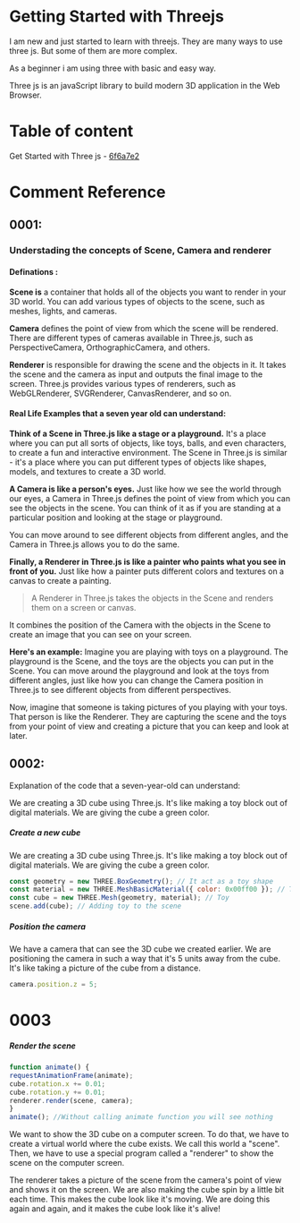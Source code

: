 # Getting Started with Threejs 

I am new and just started to learn with threejs. They are many ways to use three js. But some of them are more complex.

As a beginner i am using three with basic and easy way. 

Three js is an javaScript library to build modern 3D application in the Web Browser.

# Table of content

Get Started with Three js - [6f6a7e2](https://github.com/Fardeen-Awais/get-started-with-three-js/commit/6f6a7e2)

# Comment Reference 
## 0001:

### **Understading the concepts of Scene, Camera and renderer**

#### Definations :

**Scene is** a container that holds all of the objects you want to render in your 3D world. You can add various types of objects to the scene, such as meshes, lights, and cameras.

**Camera** defines the point of view from which the scene will be rendered. There are different types of cameras available in Three.js, such as PerspectiveCamera, OrthographicCamera, and others.

**Renderer** is responsible for drawing the scene and the objects in it. It takes the scene and the camera as input and outputs the final image to the screen. Three.js provides various types of renderers, such as WebGLRenderer, SVGRenderer, CanvasRenderer, and so on.

#### Real Life Examples that a seven year old can understand:


**Think of a Scene in Three.js like a stage or a playground.** It's a place where you can put all sorts of objects, like toys, balls, and even characters, to create a fun and interactive environment. The Scene in Three.js is similar - it's a place where you can put different types of objects like shapes, models, and textures to create a 3D world.

**A Camera is like a person's eyes.** Just like how we see the world through our eyes, a Camera in Three.js defines the point of view from which you can see the objects in the scene. You can think of it as if you are standing at a particular position and looking at the stage or playground. 

You can move around to see different objects from different angles, and the Camera in Three.js allows you to do the same.

**Finally, a Renderer in Three.js is like a painter who paints what you see in front of you.** Just like how a painter puts different colors and textures on a canvas to create a painting. 
 
> A Renderer in Three.js takes the objects in the Scene and renders them on a screen or canvas.

It combines the position of the Camera with the objects in the Scene to create an image that you can see on your screen.

**Here's an example:** Imagine you are playing with toys on a playground. The playground is the Scene, and the toys are the objects you can put in the Scene. You can move around the playground and look at the toys from different angles, just like how you can change the Camera position in Three.js to see different objects from different perspectives.

Now, imagine that someone is taking pictures of you playing with your toys. That person is like the Renderer. They are capturing the scene and the toys from your point of view and creating a picture that you can keep and look at later.

## 0002:

Explanation of the code that a seven-year-old can understand:

We are creating a 3D cube using Three.js. It's like making a toy block out of digital materials. We are giving the cube a green color.

##### Create a new cube

We are creating a 3D cube using Three.js. It's like making a toy block out of digital materials. We are giving the cube a green color.


```javascript
const geometry = new THREE.BoxGeometry(); // It act as a toy shape
const material = new THREE.MeshBasicMaterial({ color: 0x00ff00 }); // Toy material
const cube = new THREE.Mesh(geometry, material); // Toy
scene.add(cube); // Adding toy to the scene
```

##### Position the camera
We have a camera that can see the 3D cube we created earlier. We are positioning the camera in such a way that it's 5 units away from the cube. It's like taking a picture of the cube from a distance.

```javascript
camera.position.z = 5;
```

# 0003

##### Render the scene


```javascript 
function animate() {
requestAnimationFrame(animate);
cube.rotation.x += 0.01;
cube.rotation.y += 0.01;
renderer.render(scene, camera);
}
animate(); //Without calling animate function you will see nothing
```

We want to show the 3D cube on a computer screen. To do that, we have to create a virtual world where the cube exists. We call this world a "scene". Then, we have to use a special program called a "renderer" to show the scene on the computer screen. 

The renderer takes a picture of the scene from the camera's point of view and shows it on the screen. We are also making the cube spin by a little bit each time. This makes the cube look like it's moving. We are doing this again and again, and it makes the cube look like it's alive!
